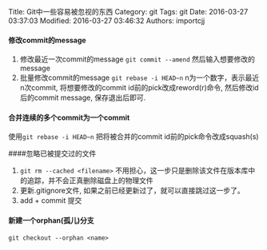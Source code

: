 Title: Git中一些容易被忽视的东西
Category: git
Tags: git
Date: 2016-03-27 03:37:03
Modified: 2016-03-27 03:46:32
Authors: importcjj

#### 修改commit的message
1. 修改最近一次commit的message  `git commit --amend` 然后输入想要修改的message
2. 批量修改commit的message `git rebase -i HEAD~n` n为一个数字，表示最近n次commit, 将想要修改的commit id前的pick改成reword(r)命令, 然后修改id后的commit message,  保存退出后即可.

#### 合并连续的多个commit为一个commit
使用`git rebase -i HEAD~n` 把将被合并的commit id前的pick命令改成squash(s)

####忽略已被提交过的文件

1. `git rm --cached <filename>` 不用担心，这一步只是删除该文件在版本库中的追踪，并不会正真删除磁盘上的物理文件
2. 更新.gitignore文件, 如果之前已经更新过了，就可以直接跳过这一步了。
3. add + commit 提交

#### 新建一个orphan(孤儿)分支

`git checkout --orphan <name>`
